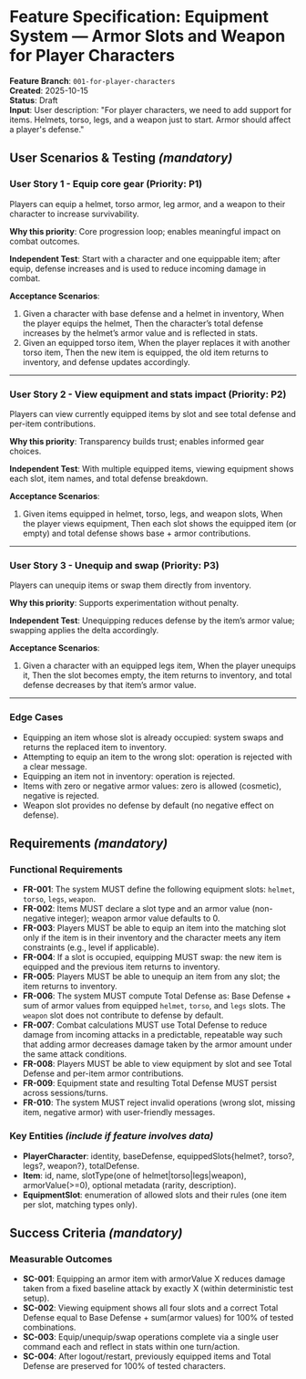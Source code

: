 # Feature Specification: Equipment System — Armor Slots and Weapon for Player Characters

**Feature Branch**: `001-for-player-characters`  
**Created**: 2025-10-15  
**Status**: Draft  
**Input**: User description: "For player characters, we need to add support for items. Helmets, torso, legs, and a weapon just to start. Armor should affect a player's defense."

## User Scenarios & Testing _(mandatory)_

### User Story 1 - Equip core gear (Priority: P1)

Players can equip a helmet, torso armor, leg armor, and a weapon to their character to increase survivability.

**Why this priority**: Core progression loop; enables meaningful impact on combat outcomes.

**Independent Test**: Start with a character and one equippable item; after equip, defense increases and is used to reduce incoming damage in combat.

**Acceptance Scenarios**:

1. Given a character with base defense and a helmet in inventory, When the player equips the helmet, Then the character’s total defense increases by the helmet’s armor value and is reflected in stats.
2. Given an equipped torso item, When the player replaces it with another torso item, Then the new item is equipped, the old item returns to inventory, and defense updates accordingly.

---

### User Story 2 - View equipment and stats impact (Priority: P2)

Players can view currently equipped items by slot and see total defense and per-item contributions.

**Why this priority**: Transparency builds trust; enables informed gear choices.

**Independent Test**: With multiple equipped items, viewing equipment shows each slot, item names, and total defense breakdown.

**Acceptance Scenarios**:

1. Given items equipped in helmet, torso, legs, and weapon slots, When the player views equipment, Then each slot shows the equipped item (or empty) and total defense shows base + armor contributions.

---

### User Story 3 - Unequip and swap (Priority: P3)

Players can unequip items or swap them directly from inventory.

**Why this priority**: Supports experimentation without penalty.

**Independent Test**: Unequipping reduces defense by the item’s armor value; swapping applies the delta accordingly.

**Acceptance Scenarios**:

1. Given a character with an equipped legs item, When the player unequips it, Then the slot becomes empty, the item returns to inventory, and total defense decreases by that item’s armor value.

---

### Edge Cases

- Equipping an item whose slot is already occupied: system swaps and returns the replaced item to inventory.
- Attempting to equip an item to the wrong slot: operation is rejected with a clear message.
- Equipping an item not in inventory: operation is rejected.
- Items with zero or negative armor values: zero is allowed (cosmetic), negative is rejected.
- Weapon slot provides no defense by default (no negative effect on defense).

## Requirements _(mandatory)_

### Functional Requirements

- **FR-001**: The system MUST define the following equipment slots: `helmet`, `torso`, `legs`, `weapon`.
- **FR-002**: Items MUST declare a slot type and an armor value (non-negative integer); weapon armor value defaults to 0.
- **FR-003**: Players MUST be able to equip an item into the matching slot only if the item is in their inventory and the character meets any item constraints (e.g., level if applicable).
- **FR-004**: If a slot is occupied, equipping MUST swap: the new item is equipped and the previous item returns to inventory.
- **FR-005**: Players MUST be able to unequip an item from any slot; the item returns to inventory.
- **FR-006**: The system MUST compute Total Defense as: Base Defense + sum of armor values from equipped `helmet`, `torso`, and `legs` slots. The `weapon` slot does not contribute to defense by default.
- **FR-007**: Combat calculations MUST use Total Defense to reduce damage from incoming attacks in a predictable, repeatable way such that adding armor decreases damage taken by the armor amount under the same attack conditions.
- **FR-008**: Players MUST be able to view equipment by slot and see Total Defense and per-item armor contributions.
- **FR-009**: Equipment state and resulting Total Defense MUST persist across sessions/turns.
- **FR-010**: The system MUST reject invalid operations (wrong slot, missing item, negative armor) with user-friendly messages.

### Key Entities _(include if feature involves data)_

- **PlayerCharacter**: identity, baseDefense, equippedSlots{helmet?, torso?, legs?, weapon?}, totalDefense.
- **Item**: id, name, slotType(one of helmet|torso|legs|weapon), armorValue(>=0), optional metadata (rarity, description).
- **EquipmentSlot**: enumeration of allowed slots and their rules (one item per slot, matching types only).

## Success Criteria _(mandatory)_

### Measurable Outcomes

- **SC-001**: Equipping an armor item with armorValue X reduces damage taken from a fixed baseline attack by exactly X (within deterministic test setup).
- **SC-002**: Viewing equipment shows all four slots and a correct Total Defense equal to Base Defense + sum(armor values) for 100% of tested combinations.
- **SC-003**: Equip/unequip/swap operations complete via a single user command each and reflect in stats within one turn/action.
- **SC-004**: After logout/restart, previously equipped items and Total Defense are preserved for 100% of tested characters.
